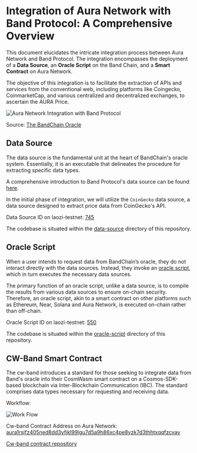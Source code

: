 # Integration of Aura Network with Band Protocol: A Comprehensive Overview

This document elucidates the intricate integration process between Aura Network and Band Protocol. The integration encompasses the deployment of a <b>Data Source</b>, an <b>Oracle Script</b> on the Band Chain, and a <b>Smart Contract</b> on Aura Network.

The objective of this integration is to facilitate the extraction of APIs and services from the conventional web, including platforms like Coingecko, CoinmarketCap, and various centralized and decentralized exchanges, to ascertain the AURA Price.

![Aura Network Integration with Band Protocol](https://docs.bandchain.org/assets/images/The_BandChain_Oracle-cc65920748b7ce9db427f7b12ec5caf1.png)

Source: [The BandChain Oracle](https://docs.bandchain.org/introduction/oracle-and-bandchain)

## Data Source
The data source is the fundamental unit at the heart of BandChain's oracle system. Essentially, it is an executable that delineates the procedure for extracting specific data types.

A comprehensive introduction to Band Protocol's data source can be found [here](https://docs.bandchain.org/develop/custom-scripts/data-source/introduction).

In the initial phase of integration, we will utilize the `CoinGecko` data source, a data source designed to extract price data from CoinGecko's API.

Data Source ID on laozi-testnet: [745](https://laozi-testnet6.cosmoscan.io/data-source/745)

The codebase is situated within the [data-source](https://github.com/aura-nw/band-consumer/tree/main/data-source) directory of this repository.

## Oracle Script

When a user intends to request data from BandChain’s oracle, they do not interact directly with the data sources. Instead, they invoke an [oracle script](https://docs.bandchain.org/develop/custom-scripts/oracle-script/introduction), which in turn executes the necessary data sources.

The primary function of an oracle script, unlike a data source, is to compile the results from various data sources to ensure on-chain security. Therefore, an oracle script, akin to a smart contract on other platforms such as Ethereum, Near, Solana and Aura Network, is executed on-chain rather than off-chain.

Oracle Script ID on laozi-testnet: [550](https://laozi-testnet6.cosmoscan.io/oracle-script/550)

The codebase is situated within the [oracle-script](https://github.com/aura-nw/band-consumer/tree/main/oracle-script) directory of this repository.

## CW-Band Smart Contract
The cw-band introduces a standard for those seeking to integrate data from Band's oracle into their CosmWasm smart contract on a Cosmos-SDK-based blockchain via Inter-Blockchain Communication (IBC). The standard comprises data types necessary for requesting and receiving data.

Workflow:

![Work Flow](https://user-images.githubusercontent.com/13800683/229094449-924cd62b-1c0e-4733-875f-adfe34001e16.png)

Cw-band Contract Address on Aura Network: [aura1rsjfz405ned8dd3yfjkl99lgu7d5a9h86xc4pe8yzk7d3thhtxqqfzcvay](https://euphoria.aurascan.io/contracts/aura1rsjfz405ned8dd3yfjkl99lgu7d5a9h86xc4pe8yzk7d3thhtxqqfzcvay)

[Cw-band contract repository](https://github.com/bandprotocol/cw-band)
